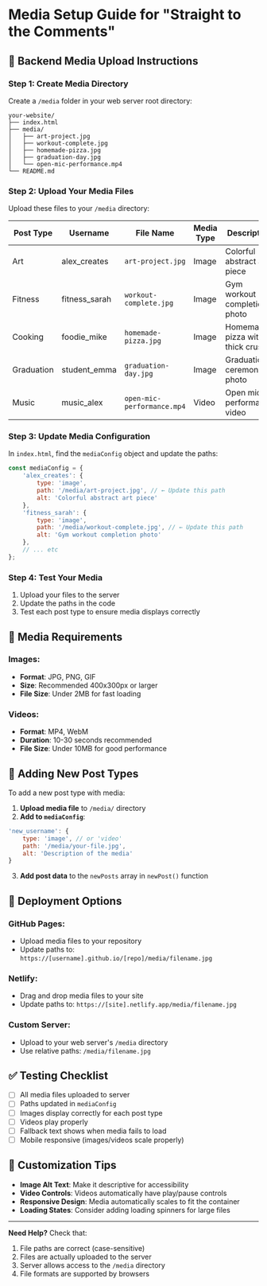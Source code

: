 # Media Setup Guide for "Straight to the Comments"

## 📁 Backend Media Upload Instructions

### **Step 1: Create Media Directory**
Create a `/media` folder in your web server root directory:
```
your-website/
├── index.html
├── media/
│   ├── art-project.jpg
│   ├── workout-complete.jpg
│   ├── homemade-pizza.jpg
│   ├── graduation-day.jpg
│   └── open-mic-performance.mp4
└── README.md
```

### **Step 2: Upload Your Media Files**
Upload these files to your `/media` directory:

| Post Type | Username | File Name | Media Type | Description |
|-----------|----------|-----------|------------|-------------|
| Art | alex_creates | `art-project.jpg` | Image | Colorful abstract art piece |
| Fitness | fitness_sarah | `workout-complete.jpg` | Image | Gym workout completion photo |
| Cooking | foodie_mike | `homemade-pizza.jpg` | Image | Homemade pizza with thick crust |
| Graduation | student_emma | `graduation-day.jpg` | Image | Graduation ceremony photo |
| Music | music_alex | `open-mic-performance.mp4` | Video | Open mic performance video |

### **Step 3: Update Media Configuration**
In `index.html`, find the `mediaConfig` object and update the paths:

```javascript
const mediaConfig = {
    'alex_creates': {
        type: 'image',
        path: '/media/art-project.jpg', // ← Update this path
        alt: 'Colorful abstract art piece'
    },
    'fitness_sarah': {
        type: 'image',
        path: '/media/workout-complete.jpg', // ← Update this path
        alt: 'Gym workout completion photo'
    },
    // ... etc
};
```

### **Step 4: Test Your Media**
1. Upload your files to the server
2. Update the paths in the code
3. Test each post type to ensure media displays correctly

## 🎯 Media Requirements

### **Images:**
- **Format**: JPG, PNG, GIF
- **Size**: Recommended 400x300px or larger
- **File Size**: Under 2MB for fast loading

### **Videos:**
- **Format**: MP4, WebM
- **Duration**: 10-30 seconds recommended
- **File Size**: Under 10MB for good performance

## 🔧 Adding New Post Types

To add a new post type with media:

1. **Upload media file** to `/media/` directory
2. **Add to `mediaConfig`**:
```javascript
'new_username': {
    type: 'image', // or 'video'
    path: '/media/your-file.jpg',
    alt: 'Description of the media'
}
```
3. **Add post data** to the `newPosts` array in `newPost()` function

## 🚀 Deployment Options

### **GitHub Pages:**
- Upload media files to your repository
- Update paths to: `https://[username].github.io/[repo]/media/filename.jpg`

### **Netlify:**
- Drag and drop media files to your site
- Update paths to: `https://[site].netlify.app/media/filename.jpg`

### **Custom Server:**
- Upload to your web server's `/media` directory
- Use relative paths: `/media/filename.jpg`

## ✅ Testing Checklist

- [ ] All media files uploaded to server
- [ ] Paths updated in `mediaConfig`
- [ ] Images display correctly for each post type
- [ ] Videos play properly
- [ ] Fallback text shows when media fails to load
- [ ] Mobile responsive (images/videos scale properly)

## 🎨 Customization Tips

- **Image Alt Text**: Make it descriptive for accessibility
- **Video Controls**: Videos automatically have play/pause controls
- **Responsive Design**: Media automatically scales to fit the container
- **Loading States**: Consider adding loading spinners for large files

---

**Need Help?** Check that:
1. File paths are correct (case-sensitive)
2. Files are actually uploaded to the server
3. Server allows access to the `/media` directory
4. File formats are supported by browsers 